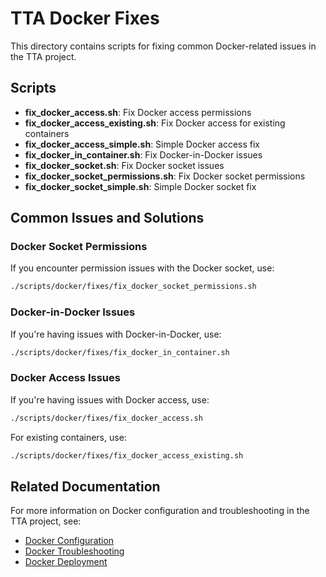 # TTA Docker Fixes

This directory contains scripts for fixing common Docker-related issues in the TTA project.

## Scripts

- **fix_docker_access.sh**: Fix Docker access permissions
- **fix_docker_access_existing.sh**: Fix Docker access for existing containers
- **fix_docker_access_simple.sh**: Simple Docker access fix
- **fix_docker_in_container.sh**: Fix Docker-in-Docker issues
- **fix_docker_socket.sh**: Fix Docker socket issues
- **fix_docker_socket_permissions.sh**: Fix Docker socket permissions
- **fix_docker_socket_simple.sh**: Simple Docker socket fix

## Common Issues and Solutions

### Docker Socket Permissions

If you encounter permission issues with the Docker socket, use:

```bash
./scripts/docker/fixes/fix_docker_socket_permissions.sh
```

### Docker-in-Docker Issues

If you're having issues with Docker-in-Docker, use:

```bash
./scripts/docker/fixes/fix_docker_in_container.sh
```

### Docker Access Issues

If you're having issues with Docker access, use:

```bash
./scripts/docker/fixes/fix_docker_access.sh
```

For existing containers, use:

```bash
./scripts/docker/fixes/fix_docker_access_existing.sh
```

## Related Documentation

For more information on Docker configuration and troubleshooting in the TTA project, see:

- [Docker Configuration](../../../Documentation/setup/docker/README.md)
- [Docker Troubleshooting](../../../Documentation/deployment/troubleshooting/troubleshooting.md)
- [Docker Deployment](../../../Documentation/deployment/docker/docker-deployment.md)
